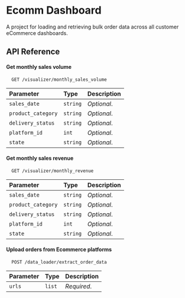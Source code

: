 
# Ecomm Dashboard

A project for loading and retrieving bulk order data across all customer eCommerce dashboards.


## API Reference

#### Get monthly sales volume

```http
  GET /visualizer/monthly_sales_volume
```

| Parameter | Type     | Description                |
| :-------- | :------- | :------------------------- |
| `sales_date` | `string` | *Optional*. |
| `product_category` | `string` | *Optional*. |
| `delivery_status` | `string` | *Optional*. |
| `platform_id` | `int` | *Optional*. |
| `state` | `string` | *Optional*. |

#### Get monthly sales revenue

```http
  GET /visualizer/monthly_revenue
```

| Parameter | Type     | Description                |
| :-------- | :------- | :------------------------- |
| `sales_date` | `string` | *Optional*. |
| `product_category` | `string` | *Optional*. |
| `delivery_status` | `string` | *Optional*. |
| `platform_id` | `int` | *Optional*. |
| `state` | `string` | *Optional*. |


#### Upload orders from Ecommerce platforms

```http
  POST /data_loader/extract_order_data
```

| Parameter | Type     | Description                |
| :-------- | :------- | :------------------------- |
| `urls` | `list` | *Required*. |
